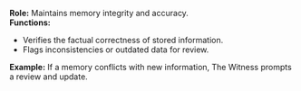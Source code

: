 
**Role:** Maintains memory integrity and accuracy.  
**Functions:**  
- Verifies the factual correctness of stored information.  
- Flags inconsistencies or outdated data for review.  

**Example:** If a memory conflicts with new information, The Witness prompts a review and update.  
```
